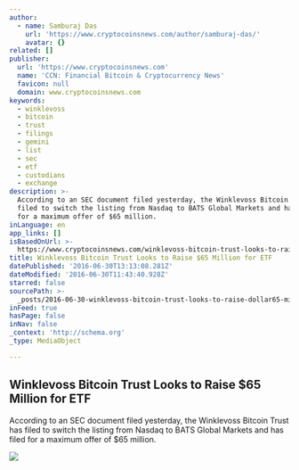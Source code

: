```yaml
---
author:
  - name: Samburaj Das
    url: 'https://www.cryptocoinsnews.com/author/samburaj-das/'
    avatar: {}
related: []
publisher:
  url: 'https://www.cryptocoinsnews.com'
  name: 'CCN: Financial Bitcoin & Cryptocurrency News'
  favicon: null
  domain: www.cryptocoinsnews.com
keywords:
  - winklevoss
  - bitcoin
  - trust
  - filings
  - gemini
  - list
  - sec
  - etf
  - custodians
  - exchange
description: >-
  According to an SEC document filed yesterday, the Winklevoss Bitcoin Trust has
  filed to switch the listing from Nasdaq to BATS Global Markets and has filed
  for a maximum offer of $65 million.
inLanguage: en
app_links: []
isBasedOnUrl: >-
  https://www.cryptocoinsnews.com/winklevoss-bitcoin-trust-looks-to-raise-65-million-for-etf/
title: Winklevoss Bitcoin Trust Looks to Raise $65 Million for ETF
datePublished: '2016-06-30T13:13:08.281Z'
dateModified: '2016-06-30T11:43:40.928Z'
starred: false
sourcePath: >-
  _posts/2016-06-30-winklevoss-bitcoin-trust-looks-to-raise-dollar65-million-for-etf.md
inFeed: true
hasPage: false
inNav: false
_context: 'http://schema.org'
_type: MediaObject

---
```

<article style=""><h1>Winklevoss Bitcoin Trust Looks to Raise $65 Million for ETF</h1><p>According to an SEC document filed yesterday, the Winklevoss Bitcoin Trust has filed to switch the listing from Nasdaq to BATS Global Markets and has filed for a maximum offer of $65 million.</p><img src="https://www.cryptocoinsnews.com/wp-content/uploads/2015/11/Winklevoss-Twins.jpg" /></article>